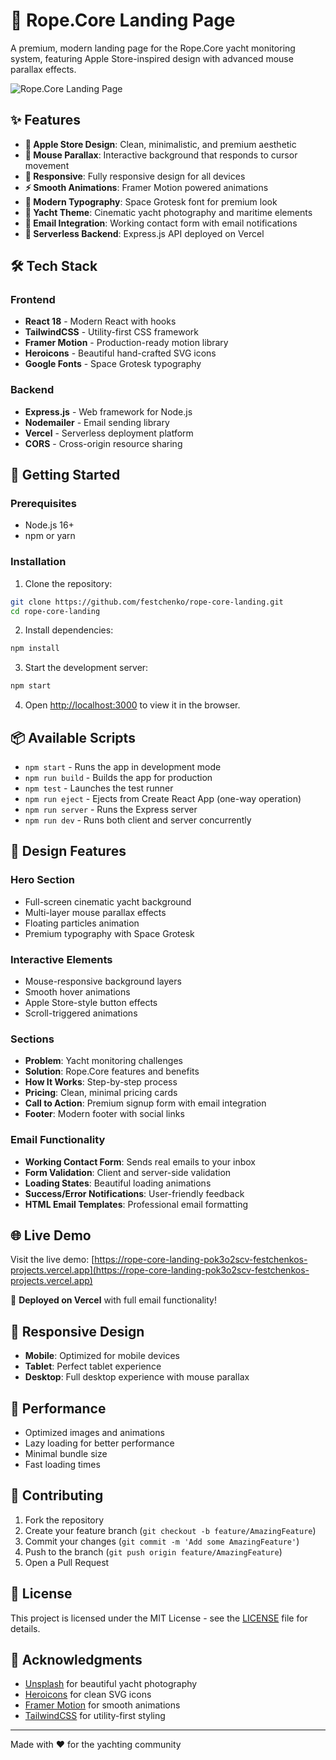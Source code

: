 # 🚢 Rope.Core Landing Page

A premium, modern landing page for the Rope.Core yacht monitoring system, featuring Apple Store-inspired design with advanced mouse parallax effects.

![Rope.Core Landing Page](https://images.unsplash.com/photo-1720974299501-02e16f2ff01e?q=80&w=1374&auto=format&fit=crop&ixlib=rb-4.1.0&ixid=M3wxMjA3fDB8MHxwaG90by1wYWdlfHx8fGVufDB8fHx8fA%3D%3D)

## ✨ Features

- **🍎 Apple Store Design**: Clean, minimalistic, and premium aesthetic
- **🎯 Mouse Parallax**: Interactive background that responds to cursor movement
- **📱 Responsive**: Fully responsive design for all devices
- **⚡ Smooth Animations**: Framer Motion powered animations
- **🎨 Modern Typography**: Space Grotesk font for premium look
- **🌊 Yacht Theme**: Cinematic yacht photography and maritime elements
- **📧 Email Integration**: Working contact form with email notifications
- **🔧 Serverless Backend**: Express.js API deployed on Vercel

## 🛠️ Tech Stack

### Frontend
- **React 18** - Modern React with hooks
- **TailwindCSS** - Utility-first CSS framework
- **Framer Motion** - Production-ready motion library
- **Heroicons** - Beautiful hand-crafted SVG icons
- **Google Fonts** - Space Grotesk typography

### Backend
- **Express.js** - Web framework for Node.js
- **Nodemailer** - Email sending library
- **Vercel** - Serverless deployment platform
- **CORS** - Cross-origin resource sharing

## 🚀 Getting Started

### Prerequisites

- Node.js 16+ 
- npm or yarn

### Installation

1. Clone the repository:
```bash
git clone https://github.com/festchenko/rope-core-landing.git
cd rope-core-landing
```

2. Install dependencies:
```bash
npm install
```

3. Start the development server:
```bash
npm start
```

4. Open [http://localhost:3000](http://localhost:3000) to view it in the browser.

## 📦 Available Scripts

- `npm start` - Runs the app in development mode
- `npm run build` - Builds the app for production
- `npm test` - Launches the test runner
- `npm run eject` - Ejects from Create React App (one-way operation)
- `npm run server` - Runs the Express server
- `npm run dev` - Runs both client and server concurrently

## 🎨 Design Features

### Hero Section
- Full-screen cinematic yacht background
- Multi-layer mouse parallax effects
- Floating particles animation
- Premium typography with Space Grotesk

### Interactive Elements
- Mouse-responsive background layers
- Smooth hover animations
- Apple Store-style button effects
- Scroll-triggered animations

### Sections
- **Problem**: Yacht monitoring challenges
- **Solution**: Rope.Core features and benefits
- **How It Works**: Step-by-step process
- **Pricing**: Clean, minimal pricing cards
- **Call to Action**: Premium signup form with email integration
- **Footer**: Modern footer with social links

### Email Functionality
- **Working Contact Form**: Sends real emails to your inbox
- **Form Validation**: Client and server-side validation
- **Loading States**: Beautiful loading animations
- **Success/Error Notifications**: User-friendly feedback
- **HTML Email Templates**: Professional email formatting

## 🌐 Live Demo

Visit the live demo: [https://rope-core-landing-pok3o2scv-festchenkos-projects.vercel.app](https://rope-core-landing-pok3o2scv-festchenkos-projects.vercel.app)

🚀 **Deployed on Vercel** with full email functionality!

## 📱 Responsive Design

- **Mobile**: Optimized for mobile devices
- **Tablet**: Perfect tablet experience
- **Desktop**: Full desktop experience with mouse parallax

## 🎯 Performance

- Optimized images and animations
- Lazy loading for better performance
- Minimal bundle size
- Fast loading times

## 🤝 Contributing

1. Fork the repository
2. Create your feature branch (`git checkout -b feature/AmazingFeature`)
3. Commit your changes (`git commit -m 'Add some AmazingFeature'`)
4. Push to the branch (`git push origin feature/AmazingFeature`)
5. Open a Pull Request

## 📄 License

This project is licensed under the MIT License - see the [LICENSE](LICENSE) file for details.

## 🙏 Acknowledgments

- [Unsplash](https://unsplash.com) for beautiful yacht photography
- [Heroicons](https://heroicons.com) for clean SVG icons
- [Framer Motion](https://www.framer.com/motion/) for smooth animations
- [TailwindCSS](https://tailwindcss.com) for utility-first styling

---

Made with ❤️ for the yachting community